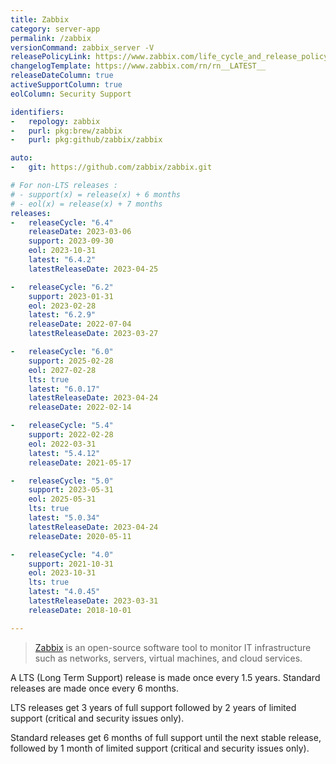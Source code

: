 ```yaml
---
title: Zabbix
category: server-app
permalink: /zabbix
versionCommand: zabbix_server -V
releasePolicyLink: https://www.zabbix.com/life_cycle_and_release_policy
changelogTemplate: https://www.zabbix.com/rn/rn__LATEST__
releaseDateColumn: true
activeSupportColumn: true
eolColumn: Security Support

identifiers:
-   repology: zabbix
-   purl: pkg:brew/zabbix
-   purl: pkg:github/zabbix/zabbix

auto:
-   git: https://github.com/zabbix/zabbix.git

# For non-LTS releases :
# - support(x) = release(x) + 6 months
# - eol(x) = release(x) + 7 months
releases:
-   releaseCycle: "6.4"
    releaseDate: 2023-03-06
    support: 2023-09-30
    eol: 2023-10-31
    latest: "6.4.2"
    latestReleaseDate: 2023-04-25

-   releaseCycle: "6.2"
    support: 2023-01-31
    eol: 2023-02-28
    latest: "6.2.9"
    releaseDate: 2022-07-04
    latestReleaseDate: 2023-03-27

-   releaseCycle: "6.0"
    support: 2025-02-28
    eol: 2027-02-28
    lts: true
    latest: "6.0.17"
    latestReleaseDate: 2023-04-24
    releaseDate: 2022-02-14

-   releaseCycle: "5.4"
    support: 2022-02-28
    eol: 2022-03-31
    latest: "5.4.12"
    releaseDate: 2021-05-17

-   releaseCycle: "5.0"
    support: 2023-05-31
    eol: 2025-05-31
    lts: true
    latest: "5.0.34"
    latestReleaseDate: 2023-04-24
    releaseDate: 2020-05-11

-   releaseCycle: "4.0"
    support: 2021-10-31
    eol: 2023-10-31
    lts: true
    latest: "4.0.45"
    latestReleaseDate: 2023-03-31
    releaseDate: 2018-10-01

---
```


> [Zabbix](https://www.zabbix.com/) is an open-source software tool to monitor IT infrastructure
> such as networks, servers, virtual machines, and cloud services.

A LTS (Long Term Support) release is made once every 1.5 years. Standard releases are made once
every 6 months.

LTS releases get 3 years of full support followed by 2 years of limited support (critical and
security issues only).

Standard releases get 6 months of full support until the next stable release, followed by 1 month of
limited support (critical and security issues only).
